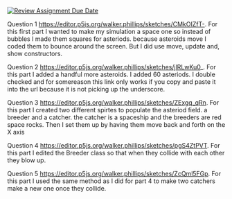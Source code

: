 [![Review Assignment Due Date](https://classroom.github.com/assets/deadline-readme-button-24ddc0f5d75046c5622901739e7c5dd533143b0c8e959d652212380cedb1ea36.svg)](https://classroom.github.com/a/pJv4oXRo)


Question 1 https://editor.p5js.org/walker.phillips/sketches/CMkOIZfT-. For this first part I wanted to make my simulation a space one so instead of bubbles I made them squares for asteriods.  because asteroids move I coded them to bounce around the screen. But I did use move, update and, show constructors. 

Question 2 https://editor.p5js.org/walker.phillips/sketches/jlRLwKu0_. For this part I added a handful more asteroids. I added 60 asteriods. I double checked and for somereason this link only works if you copy and paste it into the url because it is not picking up the underscore. 

Question 3 https://editor.p5js.org/walker.phillips/sketches/ZExgq_qRn. For this part I created two different spirtes to populate the asteriod field. a breeder and a catcher. the catcher is a spaceship and the breeders are red space rocks. Then I set them up by having them move back and forth on the X axis

Question 4 https://editor.p5js.org/walker.phillips/sketches/pgS4ZtPVT. For this part I edited the Breeder class so that when they collide with each other they blow up.


Question 5 https://editor.p5js.org/walker.phillips/sketches/ZcQml5FGp. For this part I used the same method as I did for part 4 to make two catchers make a new one once they collide.
